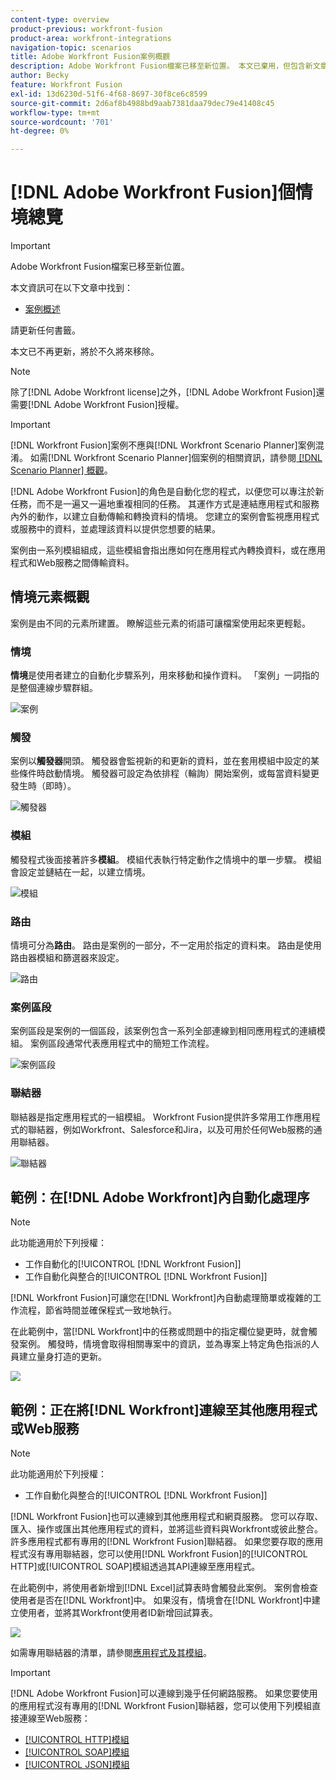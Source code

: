 ```yaml
---
content-type: overview
product-previous: workfront-fusion
product-area: workfront-integrations
navigation-topic: scenarios
title: Adobe Workfront Fusion案例概觀
description: Adobe Workfront Fusion檔案已移至新位置。 本文已棄用，但包含新文章的連結，內容涵蓋此功能。
author: Becky
feature: Workfront Fusion
exl-id: 13d6230d-51f6-4f68-8697-30f8ce6c8599
source-git-commit: 2d6af8b4988bd9aab7381daa79dec79e41408c45
workflow-type: tm+mt
source-wordcount: '701'
ht-degree: 0%

---
```


# [!DNL Adobe Workfront Fusion]個情境總覽

>[!IMPORTANT]
>
>Adobe Workfront Fusion檔案已移至新位置。
>
>本文資訊可在以下文章中找到：
>
>* [案例概述](https://experienceleague.adobe.com/docs/workfront-fusion/using/get-started-with-fusion/understand-workfront-fusion/scenario-overview.html)
>
>請更新任何書籤。
>
>本文已不再更新，將於不久將來移除。

>[!NOTE]
>
>除了[!DNL Adobe Workfront license]之外，[!DNL Adobe Workfront Fusion]還需要[!DNL Adobe Workfront Fusion]授權。

>[!IMPORTANT]
>
>[!DNL Workfront Fusion]案例不應與[!DNL Workfront Scenario Planner]案例混淆。 如需[!DNL Workfront Scenario Planner]個案例的相關資訊，請參閱[ [!DNL Scenario Planner] 概觀](../../scenario-planner/scenario-planner-overview.md)。

[!DNL Adobe Workfront Fusion]的角色是自動化您的程式，以便您可以專注於新任務，而不是一遍又一遍地重複相同的任務。 其運作方式是連結應用程式和服務內外的動作，以建立自動傳輸和轉換資料的情境。 您建立的案例會監視應用程式或服務中的資料，並處理該資料以提供您想要的結果。

案例由一系列模組組成，這些模組會指出應如何在應用程式內轉換資料，或在應用程式和Web服務之間傳輸資料。

## 情境元素概觀

案例是由不同的元素所建置。 瞭解這些元素的術語可讓檔案使用起來更輕鬆。

### 情境

**情境**&#x200B;是使用者建立的自動化步驟系列，用來移動和操作資料。 「案例」一詞指的是整個連線步驟群組。

![案例](assets/entire-scenario-scenario.png)

### 觸發

案例以&#x200B;**觸發器**&#x200B;開頭。 觸發器會監視新的和更新的資料，並在套用模組中設定的某些條件時啟動情境。 觸發器可設定為依排程（輪詢）開始案例，或每當資料變更發生時（即時）。

![觸發器](assets/scenario-trigger.png)

### 模組

觸發程式後面接著許多&#x200B;**模組**。 模組代表執行特定動作之情境中的單一步驟。 模組會設定並鏈結在一起，以建立情境。

![模組](assets/scenario-module.png)

### 路由

情境可分為&#x200B;**路由**。 路由是案例的一部分，不一定用於指定的資料束。 路由是使用路由器模組和篩選器來設定。

![路由](assets/scenario-route.png)

### 案例區段

案例區段是案例的一個區段，該案例包含一系列全部連線到相同應用程式的連續模組。 案例區段通常代表應用程式中的簡短工作流程。

![案例區段](assets/scenario-segment.png)

### 聯結器

聯結器是指定應用程式的一組模組。 Workfront Fusion提供許多常用工作應用程式的聯結器，例如Workfront、Salesforce和Jira，以及可用於任何Web服務的通用聯結器。

![聯結器](assets/scenario-connectors.png)



## 範例：在[!DNL Adobe Workfront]內自動化處理序

>[!NOTE]
>
>此功能適用於下列授權：
>
>* 工作自動化的[!UICONTROL [!DNL Workfront Fusion]]
>* 工作自動化與整合的[!UICONTROL [!DNL Workfront Fusion]]

[!DNL Workfront Fusion]可讓您在[!DNL Workfront]內自動處理簡單或複雜的工作流程，節省時間並確保程式一致地執行。

在此範例中，當[!DNL Workfront]中的任務或問題中的指定欄位變更時，就會觸發案例。 觸發時，情境會取得相關專案中的資訊，並為專案上特定角色指派的人員建立量身打造的更新。

![](assets/fusion-template-example-350x102.png)

## 範例：正在將[!DNL Workfront]連線至其他應用程式或Web服務

>[!NOTE]
>
>此功能適用於下列授權：
>
>* 工作自動化與整合的[!UICONTROL [!DNL Workfront Fusion]]
>

[!DNL Workfront Fusion]也可以連線到其他應用程式和網頁服務。 您可以存取、匯入、操作或匯出其他應用程式的資料，並將這些資料與Workfront或彼此整合。 許多應用程式都有專用的[!DNL Workfront Fusion]聯結器。 如果您要存取的應用程式沒有專用聯結器，您可以使用[!DNL Workfront Fusion]的[!UICONTROL HTTP]或[!UICONTROL SOAP]模組透過其API連線至應用程式。

在此範例中，將使用者新增到[!DNL Excel]試算表時會觸發此案例。 案例會檢查使用者是否在[!DNL Workfront]中。 如果沒有，情境會在[!DNL Workfront]中建立使用者，並將其Workfront使用者ID新增回試算表。

![](assets/fusion-integration-example--350x171.png)

如需專用聯結器的清單，請參閱[應用程式及其模組](../../workfront-fusion/apps-and-their-modules/apps-and-their-modules.md)。

>[!IMPORTANT]
>
>[!DNL Adobe Workfront Fusion]可以連線到幾乎任何網路服務。 如果您要使用的應用程式沒有專用的[!DNL Workfront Fusion]聯結器，您可以使用下列模組直接連線至Web服務：
>
>* [[!UICONTROL HTTP]模組](../../workfront-fusion/apps-and-their-modules/http-modules/http-modules-1.md)
>* [[!UICONTROL SOAP]模組](../../workfront-fusion/apps-and-their-modules/soap-module.md)
>* [[!UICONTROL JSON]模組](../../workfront-fusion/apps-and-their-modules/json-modules.md)
>
